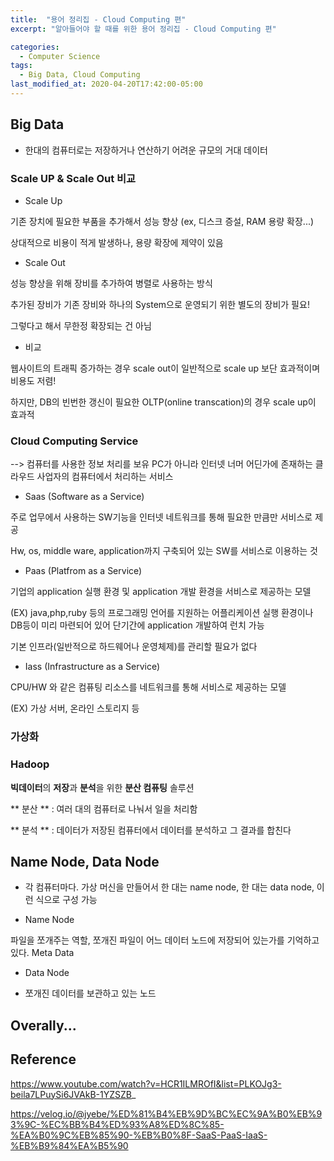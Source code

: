 ```yaml
---
title:  "용어 정리집 - Cloud Computing 편"
excerpt: "알아들어야 할 때를 위한 용어 정리집 - Cloud Computing 편"

categories:
  - Computer Science
tags:
  - Big Data, Cloud Computing
last_modified_at: 2020-04-20T17:42:00-05:00
---
```


## Big Data 

- 한대의 컴퓨터로는 저장하거나 연산하기 어려운 규모의 거대 데이터


### Scale UP & Scale Out 비교

* Scale Up

기존 장치에 필요한 부품을 추가해서 성능 향상 (ex, 디스크 증설, RAM 용량 확장...)

상대적으로 비용이 적게 발생하나, 용량 확장에 제약이 있음


* Scale Out

성능 향상을 위해 장비를 추가하여 병렬로 사용하는 방식

추가된 장비가 기존 장비와 하나의 System으로 운영되기 위한 별도의 장비가 필요!

그렇다고 해서 무한정 확장되는 건 아님 


* 비교

웹사이트의 트래픽 증가하는 경우 scale out이 일반적으로 scale up	보단 효과적이며 비용도 저렴!

하지만, DB의 빈번한 갱신이 필요한 OLTP(online transcation)의 경우 scale up이 효과적


### Cloud Computing Service 


--> 컴퓨터를 사용한 정보 처리를 보유 PC가 아니라 인터넷 너머 어딘가에 존재하는 클라우드 사업자의 컴퓨터에서 처리하는 서비스


* Saas (Software as a Service)

주로 업무에서 사용하는 SW기능을 인터넷 네트워크를 통해 필요한 만큼만 서비스로 제공 

Hw, os, middle ware, application까지 구축되어 있는 SW를 서비스로 이용하는 것

* Paas (Platfrom as a Service)

기업의 application 실행 환경 및 application 개발 환경을 서비스로 제공하는 모델

(EX) java,php,ruby 등의 프로그래밍 언어를 지원하는 어플리케이션 실행 환경이나 DB등이 미리 마련되어 있어 단기간에 application 개발하여 런치 가능

기본 인프라(일반적으로 하드웨어나 운영체제)를 관리할 필요가 없다

* Iass (Infrastructure as a Service)

CPU/HW 와 같은 컴퓨팅 리소스를 네트워크를 통해 서비스로 제공하는 모델

(EX) 가상 서버, 온라인 스토리지 등


### 가상화



### Hadoop

**빅데이터**의 **저장**과 **분석**을 위한 **분산 컴퓨팅** 솔루션

** 분산 ** : 여러 대의 컴퓨터로 나눠서 일을 처리함

** 분석 ** : 데이터가 저장된 컴퓨터에서 데이터를 분석하고 그 결과를 합친다


## Name Node, Data Node

- 각 컴퓨터마다. 가상 머신을 만들어서 한 대는 name node, 한 대는 data node, 이런 식으로 구성 가능

* Name Node


파일을 쪼개주는 역할, 쪼개진 파일이 어느 데이터 노드에 저장되어 있는가를 기억하고 있다. Meta Data

 

* Data Node


- 쪼개진 데이터를 보관하고 있는 노드




## Overally...



## Reference

https://www.youtube.com/watch?v=HCR1ILMROfI&list=PLKOJg3-beila7LPuySi6JVAkB-1YZSZB_

https://velog.io/@jyebe/%ED%81%B4%EB%9D%BC%EC%9A%B0%EB%93%9C-%EC%BB%B4%ED%93%A8%ED%8C%85-%EA%B0%9C%EB%85%90-%EB%B0%8F-SaaS-PaaS-IaaS-%EB%B9%84%EA%B5%90
